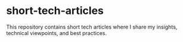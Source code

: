 # short-tech-articles
This repository contains short tech articles where I share my insights, technical viewpoints, and best practices.
